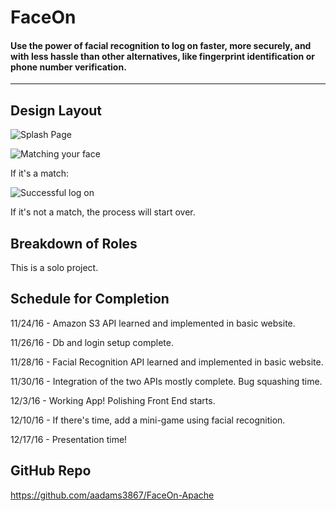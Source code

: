 # FaceOn

#### Use the power of facial recognition to log on faster, more securely, and with less hassle than other alternatives, like fingerprint identification or phone number verification.
----------

## Design Layout

![Splash Page](https://cloud.githubusercontent.com/assets/18515426/21333949/98492c86-c621-11e6-869f-c27c007988ba.png)

![Matching your face](https://cloud.githubusercontent.com/assets/18515426/21333882/20cc5692-c621-11e6-82d1-c7f2fa7fd162.png)

If it's a match:

![Successful log on](https://cloud.githubusercontent.com/assets/18515426/21333899/3a8e09d6-c621-11e6-96b1-b79e56ca77f8.png)

If it's not a match, the process will start over.

## Breakdown of Roles

This is a solo project.

## Schedule for Completion

11/24/16 - Amazon S3 API learned and implemented in basic website.

11/26/16 - Db and login setup complete.

11/28/16 - Facial Recognition API learned and implemented in basic website.

11/30/16 - Integration of the two APIs mostly complete.  Bug squashing time.

12/3/16 - Working App!  Polishing Front End starts.

12/10/16 - If there's time, add a mini-game using facial recognition.

12/17/16 - Presentation time!

## GitHub Repo

https://github.com/aadams3867/FaceOn-Apache

